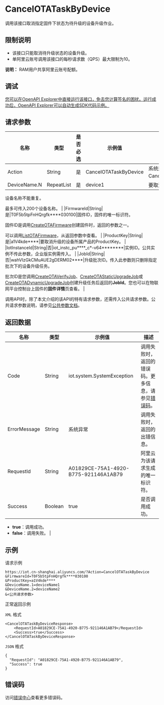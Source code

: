 # CancelOTATaskByDevice

调用该接口取消指定固件下状态为待升级的设备升级作业。

## 限制说明

-   该接口只能取消待升级状态的设备升级。
-   单阿里云账号调用该接口的每秒请求数（QPS）最大限制为10。

**说明：** RAM用户共享阿里云账号配额。


## 调试

[您可以在OpenAPI Explorer中直接运行该接口，免去您计算签名的困扰。运行成功后，OpenAPI Explorer可以自动生成SDK代码示例。](https://api.aliyun.com/#product=Iot&api=CancelOTATaskByDevice&type=RPC&version=2018-01-20)

## 请求参数

|名称|类型|是否必选|示例值|描述|
|--|--|----|---|--|
|Action|String|是|CancelOTATaskByDevice|系统规定参数。取值：CancelOTATaskByDevice。 |
|DeviceName.N|RepeatList|是|device1|要取消升级的设备名称。

 设备名称不能重复。

 最多可传入200个设备名称。 |
|FirmwareId|String|是|T0F5b5tpFnHQrgfk\*\*\*\*030100|固件ID，固件的唯一标识符。

 固件ID是调用[CreateOTAFirmware](~~147311~~)创建固件时，返回的参数之一。

 可以调用[ListOTAFirmware](~~147450~~)，从返回参数中查看。 |
|ProductKey|String|是|a1V4kde\*\*\*\*|要取消升级的设备所属产品的ProductKey。 |
|IotInstanceId|String|否|iot\_instc\_pu\*\*\*\*\_c\*-v64\*\*\*\*\*\*\*\*|实例ID。公共实例不传此参数，企业版实例需传入。 |
|JobId|String|否|wahVIzGkCMuAUE2gDERM02\*\*\*\*|升级批次ID。传入此参数则只删除指定批次下的设备升级任务。

 批次ID是您调用[CreateOTAVerifyJob](~~147480~~)、[CreateOTAStaticUpgradeJob](~~147496~~)或[CreateOTADynamicUpgradeJob](~~147887~~)创建升级任务后返回的**JobId**。您也可以在物联网平台控制台上固件的**固件详情**页查看。 |

调用API时，除了本文介绍的该API的特有请求参数，还需传入公共请求参数。公共请求参数说明，请参见[公共参数文档](~~30561~~)。

## 返回数据

|名称|类型|示例值|描述|
|--|--|---|--|
|Code|String|iot.system.SystemException|调用失败时，返回的错误码。更多信息，请参见[错误码](~~87387~~)。 |
|ErrorMessage|String|系统异常|调用失败时，返回的出错信息。 |
|RequestId|String|A01829CE-75A1-4920-B775-921146A1AB79|阿里云为该请求生成的唯一标识符。 |
|Success|Boolean|true|是否调用成功。

 -   **true**：调用成功。
-   **false**：调用失败。 |

## 示例

请求示例

```
https://iot.cn-shanghai.aliyuncs.com/?Action=CancelOTATaskByDevice
&FirmwareId=T0F5b5tpFnHQrgfk****030100
&ProductKey=a1V4kde****
&DeviceName.1=deviceName1
&DeviceName.2=deviceName2
&<公共请求参数>
```

正常返回示例

`XML` 格式

```
<CancelOTATaskByDeviceResponse>
    <RequestId>A01829CE-75A1-4920-B775-921146A1AB79</RequestId>
    <Success>true</Success>
</CancelOTATaskByDeviceResponse>
```

`JSON` 格式

```
{
  "RequestId": "A01829CE-75A1-4920-B775-921146A1AB79",
  "Success": true
}
```

## 错误码

访问[错误中心](https://error-center.alibabacloud.com/status/product/Iot)查看更多错误码。

